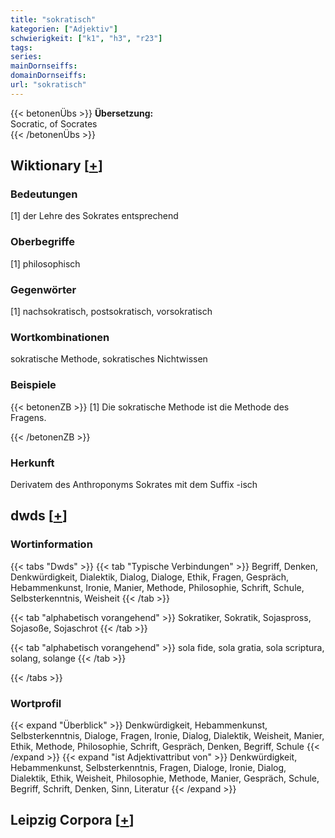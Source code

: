 ```yaml
---
title: "sokratisch"
kategorien: ["Adjektiv"]
schwierigkeit: ["k1", "h3", "r23"]
tags:
series:
mainDornseiffs:
domainDornseiffs:
url: "sokratisch"
---
```


{{< betonenÜbs >}}
**Übersetzung:**  
Socratic, of  Socrates  
{{< /betonenÜbs >}}

## Wiktionary [[+](https://de.wiktionary.org/wiki/sokratisch)]

### Bedeutungen
[1] der Lehre des Sokrates entsprechend  

### Oberbegriffe
[1] philosophisch  

### Gegenwörter
[1] nachsokratisch, postsokratisch, vorsokratisch  

### Wortkombinationen
sokratische Methode, sokratisches Nichtwissen  

### Beispiele
{{< betonenZB >}}
[1] Die sokratische Methode ist die Methode des Fragens.  

{{< /betonenZB >}}
### Herkunft
Derivatem des Anthroponyms Sokrates mit dem Suffix -isch  



## dwds [[+](https://www.dwds.de/wb/sokratisch)]

### Wortinformation
{{< tabs "Dwds" >}}
{{< tab "Typische Verbindungen" >}}
Begriff, Denken, Denkwürdigkeit, Dialektik, Dialog, Dialoge, Ethik, Fragen, Gespräch, Hebammenkunst, Ironie, Manier, Methode, Philosophie, Schrift, Schule, Selbsterkenntnis, Weisheit
{{< /tab >}}

{{< tab "alphabetisch vorangehend" >}}
Sokratiker, Sokratik, Sojaspross, Sojasoße, Sojaschrot
{{< /tab >}}

{{< tab "alphabetisch vorangehend" >}}
sola fide, sola gratia, sola scriptura, solang, solange
{{< /tab >}}

{{< /tabs >}}

### Wortprofil
{{< expand "Überblick" >}} Denkwürdigkeit, Hebammenkunst, Selbsterkenntnis, Dialoge, Fragen, Ironie, Dialog, Dialektik, Weisheit, Manier, Ethik, Methode, Philosophie, Schrift, Gespräch, Denken, Begriff, Schule {{< /expand >}}
{{< expand "ist Adjektivattribut von" >}} Denkwürdigkeit, Hebammenkunst, Selbsterkenntnis, Fragen, Dialoge, Ironie, Dialog, Dialektik, Ethik, Weisheit, Philosophie, Methode, Manier, Gespräch, Schule, Begriff, Schrift, Denken, Sinn, Literatur {{< /expand >}}

## Leipzig Corpora [[+](https://corpora.uni-leipzig.de/en/res?word=sokratisch&corpusId=deu_newscrawl-public_2018)]

